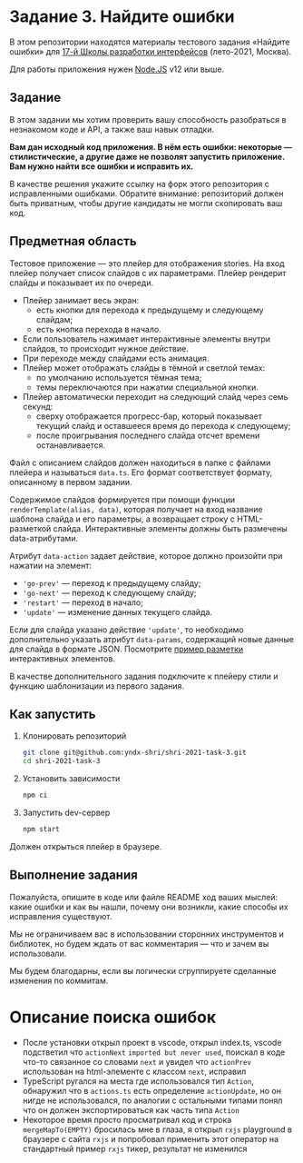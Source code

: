 # Задание 3. Найдите ошибки

В этом репозитории находятся материалы тестового задания «Найдите ошибки» для [17-й Школы разработки интерфейсов](https://yandex.ru/promo/academy/shri) (лето-2021, Москва).

Для работы приложения нужен [Node.JS](https://nodejs.org/en/) v12 или выше.

## Задание

В этом задании мы хотим проверить вашу способность разобраться в незнакомом коде и API, а также ваш навык отладки.

**Вам дан исходный код приложения. В нём есть ошибки: некоторые — стилистические, а другие даже не позволят запустить приложение. Вам нужно найти все ошибки и исправить их.**

В качестве решения укажите ссылку на форк этого репозитория с исправленными ошибками. Обратите внимание: репозиторий должен быть приватным, чтобы другие кандидаты не могли скопировать ваш код.

## Предметная область

Тестовое приложение — это плейер для отображения stories. На вход плейер получает список слайдов с их параметрами. Плейер рендерит слайды и показывает их по очереди.

- Плейер занимает весь экран:
  - есть кнопки для перехода к предыдущему и следующему слайдам;
  - есть кнопка перехода в начало.
- Если пользователь нажимает интерактивные элементы внутри слайдов, то происходит нужное действие.
- При переходе между слайдами есть анимация.
- Плейер может отображать слайды в тёмной и светлой темах:
  - по умолчанию используется тёмная тема;
  - темы переключаются при нажатии специальной кнопки.
- Плейер автоматически переходит на следующий слайд через семь секунд:
  - сверху отображается прогресс-бар, который показывает текущий слайд и оставшееся время до перехода к следующему;
  - после проигрывания последнего слайда отсчет времени останавливается.

Файл с описанием слайдов должен находиться в папке с файлами плейера и называться `data.ts`. Его формат соответствует формату, описанному в первом задании.

Содержимое слайдов формируется при помощи функции `renderTemplate(alias, data)`, которая получает на вход название шаблона слайда и его параметры, а возвращает строку с HTML-разметкой слайда. Интерактивные элементы должны быть размечены data-атрибутами.

Атрибут `data-action` задает действие, которое должно произойти при нажатии на элемент:

- `'go-prev'` — переход к предыдущему слайду;
- `'go-next'` — переход к следующему слайду;
- `'restart'` — переход в начало;
- `'update'` — изменение данных текущего слайда.

Если для слайда указано действие `'update'`, то необходимо дополнительно указать атрибут `data-params`, содержащий новые данные для слайда в формате JSON. Посмотрите [пример разметки](./public/stories.js) интерактивных элементов.

В качестве дополнительного задания подключите к плейеру стили и функцию шаблонизации из первого задания.

## Как запустить

1. Клонировать репозиторий

    ```sh
    git clone git@github.com:yndx-shri/shri-2021-task-3.git
    cd shri-2021-task-3
    ```

2. Установить зависимости

    ```sh
    npm ci
    ```

3. Запустить dev-сервер

    ```sh
    npm start
    ```

Должен открыться плейер в браузере.

## Выполнение задания

Пожалуйста, опишите в коде или файле README ход ваших мыслей: какие ошибки и как вы нашли, почему они возникли, какие способы их исправления существуют.

Мы не ограничиваем вас в использовании сторонних инструментов и библиотек, но будем ждать от вас комментария — что и зачем вы использовали.

Мы будем благодарны, если вы логически сгруппируете сделанные изменения по коммитам.

# Описание поиска ошибок
* После установки открыл проект в vscode, открыл index.ts, vscode подстветил что `actionNext` `imported but never used`, поискал в коде что-то связанное со словами `next` и увидел что `actionPrev` использован на html-элементе с классом `next`, исправил
* TypeScript ругался на места где использовался тип `Action`, обнаружил что в `actions.ts` есть определение `actionUpdate`, но он нигде не использовался, по аналогии с остальными типами понял что он должен экспортироваться как часть типа `Action`
* Некоторое время просто просматривал код и строка `mergeMapTo(EMPTY)` бросилась мне в глаза, я открыл `rxjs` playground в браузере с сайта `rxjs` и попробовал применить этот оператор на стандартный пример `rxjs` тикер, результат не изменился